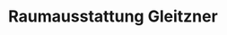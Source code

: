 ---
title: "Raumausstattung Gleitzner"
url: /mittenwald/raumausstattung-gleitzner/
shop: Raumausstattung
---